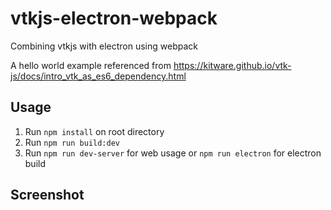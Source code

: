 # vtkjs-electron-webpack
Combining vtkjs with electron using webpack

A hello world example referenced from https://kitware.github.io/vtk-js/docs/intro_vtk_as_es6_dependency.html

## Usage
1. Run `npm install` on root directory
2. Run `npm run build:dev`
2. Run `npm run dev-server` for web usage or `npm run electron` for electron build

## Screenshot
